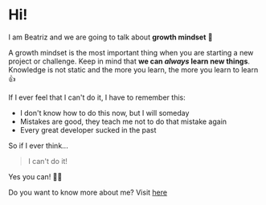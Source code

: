 # Hi!
I am Beatriz and we are going to talk about **growth mindset** :raised_hands:

A growth mindset is the most important thing when you are starting a new project or challenge. Keep in mind that **we can _always_ learn new things**. Knowledge is not static and the more you learn, the more you learn to learn :+1:

If I ever feel that I can't do it, I have to remember this:
- I don't know how to do this now, but I will someday
- Mistakes are good, they teach me not to do that mistake again
- Every great developer sucked in the past

So if I ever think...
>I can't do it!

Yes you can! 💪🏻

Do you want to know more about me? Visit [here](https://beatrizvaldes.github.io/)
